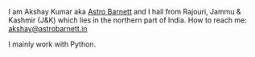 I am Akshay Kumar aka [Astro Barnett](https://astrobarnett.in/about-me) and I hail from Rajouri, Jammu & Kashmir (J&K) which lies in the northern part of India.
How to reach me: akshay@astrobarnett.in 

I mainly work with Python. 



<!---
astrobarnett/astrobarnett is a ✨ special ✨ repository because its `README.md` (this file) appears on your GitHub profile.
You can click the Preview link to take a look at your changes.
--->
